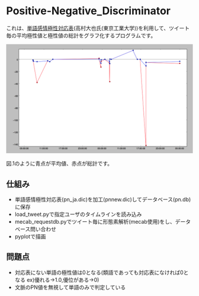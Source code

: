 # Positive-Negative_Discriminator
これは、[単語感情極性対応表](http://www.lr.pi.titech.ac.jp/~takamura/pndic_en.html)(高村大也氏(東京工業大学))を利用して、ツイート毎の平均極性値と極性値の総計をグラフ化するプログラムです。　　

![図.1](/pic.png)

図.1のように青点が平均値、赤点が総計です。

## 仕組み
* 単語感情極性対応表(pn_ja.dic)を加工(pnnew.dic)してデータベース(pn.db)に保存
* load_tweet.pyで指定ユーザのタイムラインを読み込み
* mecab_requestdb.pyでツイート毎に形態素解析(mecab使用)をし、データベース問い合わせ
* pyplotで描画

## 問題点
* 対応表にない単語の極性値は0となる(類語であっても対応表になければ0となる ex)優れる→1.0,優位がある→0)
* 文脈のPN値を無視して単語のみで判定している

